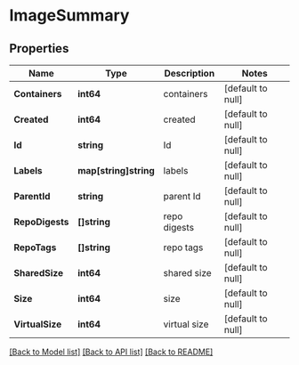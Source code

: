 # ImageSummary

## Properties
Name | Type | Description | Notes
------------ | ------------- | ------------- | -------------
**Containers** | **int64** | containers | [default to null]
**Created** | **int64** | created | [default to null]
**Id** | **string** | Id | [default to null]
**Labels** | **map[string]string** | labels | [default to null]
**ParentId** | **string** | parent Id | [default to null]
**RepoDigests** | **[]string** | repo digests | [default to null]
**RepoTags** | **[]string** | repo tags | [default to null]
**SharedSize** | **int64** | shared size | [default to null]
**Size** | **int64** | size | [default to null]
**VirtualSize** | **int64** | virtual size | [default to null]

[[Back to Model list]](../README.md#documentation-for-models) [[Back to API list]](../README.md#documentation-for-api-endpoints) [[Back to README]](../README.md)

